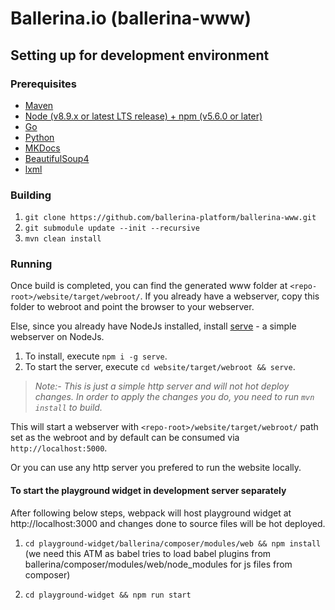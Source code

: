 # Ballerina.io (ballerina-www)

## Setting up for development environment

### Prerequisites

* [Maven](https://maven.apache.org/download.cgi)
* [Node (v8.9.x or latest LTS release) + npm (v5.6.0 or later)](https://nodejs.org/en/download/)
* [Go](https://golang.org/)
* [Python](https://www.python.org/)
* [MKDocs](http://www.mkdocs.org/)
* [BeautifulSoup4](https://www.crummy.com/software/BeautifulSoup/)
* [lxml](http://lxml.de/)

### Building

1. `git clone https://github.com/ballerina-platform/ballerina-www.git`
2. `git submodule update --init --recursive`
3. `mvn clean install`

### Running

Once build is completed, you can find the generated www folder at `<repo-root>/website/target/webroot/`. If you already have a webserver, copy this folder to webroot and point the browser to your webserver.

Else, since you already have NodeJs installed, install [serve](https://github.com/zeit/serve) - a simple webserver on NodeJs. 

1. To install, execute `npm i -g serve`.
2. To start the server, execute `cd website/target/webroot && serve`.

> _Note:- This is just a simple http server and will not hot deploy changes. In order to apply the changes you do, you need to run `mvn install` to build._

This will start a webserver with `<repo-root>/website/target/webroot/` path set as the webroot and by default can be consumed via `http://localhost:5000`.

Or you can use any http server you prefered to run the website locally.

#### To start the playground widget in development server separately

After following below steps, webpack will host playground widget at http://localhost:3000 and changes done to source files will be hot deployed.

1. `cd playground-widget/ballerina/composer/modules/web && npm install` (we need this ATM as babel tries to load babel plugins from ballerina/composer/modules/web/node_modules for js files from composer)

2. `cd playground-widget && npm run start`
